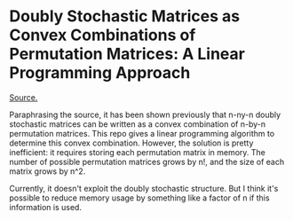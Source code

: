 # Doubly Stochastic Matrices as Convex Combinations of Permutation Matrices: A Linear Programming Approach

[Source.](https://math.stackexchange.com/questions/214948/whats-the-algorithm-of-finding-the-convex-combination-of-permutation-matrices-f?rq=1)

Paraphrasing the source, it has been shown previously that n-ny-n doubly stochastic matrices can be written as a convex combination of n-by-n permutation matrices. This repo gives a linear programming algorithm to determine this convex combination. However, the solution is pretty inefficient: it requires storing each permutation matrix in memory. The number of possible permutation matrices grows by n!, and the size of each matrix grows by n^2.

Currently, it doesn't exploit the doubly stochastic structure. But I think it's possible to reduce memory usage by something like a factor of n if this information is used.